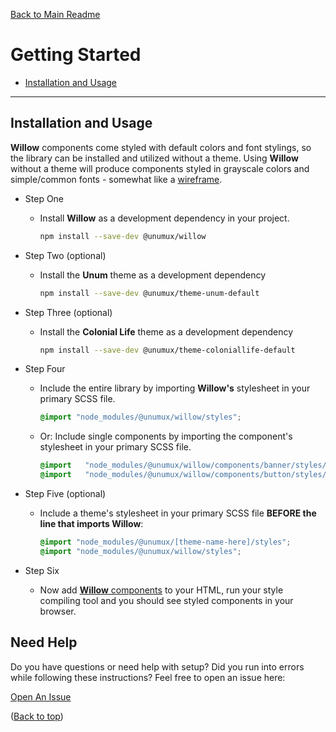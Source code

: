[Back to Main Readme](../README.md)

# Getting Started

- [Installation and Usage](#installation-and-usage)

---

## Installation and Usage

**Willow** components come styled with default colors and font stylings, so the library can be installed and utilized without a theme. Using **Willow** without a theme will produce components styled in grayscale colors and simple/common fonts - somewhat like a [wireframe](https://en.wikipedia.org/wiki/Website_wireframe).

- Step One
  - Install **Willow** as a development dependency in your project.
      ```bash
      npm install --save-dev @unumux/willow
      ```

- Step Two (optional)
  - Install the **Unum** theme as a development dependency
      ```bash
      npm install --save-dev @unumux/theme-unum-default
      ```

- Step Three (optional)
  - Install the **Colonial Life** theme as a development dependency
      ```bash
      npm install --save-dev @unumux/theme-coloniallife-default
      ```

- Step Four
  - Include the entire library by importing **Willow's** stylesheet in your primary SCSS file.
      ```SCSS
      @import "node_modules/@unumux/willow/styles";
      ```

  - Or: Include single components by importing the component's stylesheet in your primary SCSS file.
      ```SCSS
      @import   "node_modules/@unumux/willow/components/banner/styles/banner";
      @import   "node_modules/@unumux/willow/components/button/styles/button";
      ```

- Step Five (optional)
  - Include a theme's stylesheet in your primary SCSS file **BEFORE the line that imports Willow**:
      ```SCSS
      @import "node_modules/@unumux/[theme-name-here]/styles";
      @import "node_modules/@unumux/willow/styles";
      ```

- Step Six
  - Now add [**Willow** components](./docs/components-page-layout-examples.md#components) to your HTML, run your style compiling tool and you should see styled components in your browser.

## Need Help

Do you have questions or need help with setup? Did you run into errors while following these instructions? Feel free to open an issue here:

[Open An Issue](https://github.com/unumux/willow/issues/new)

([Back to top](#getting-started))
